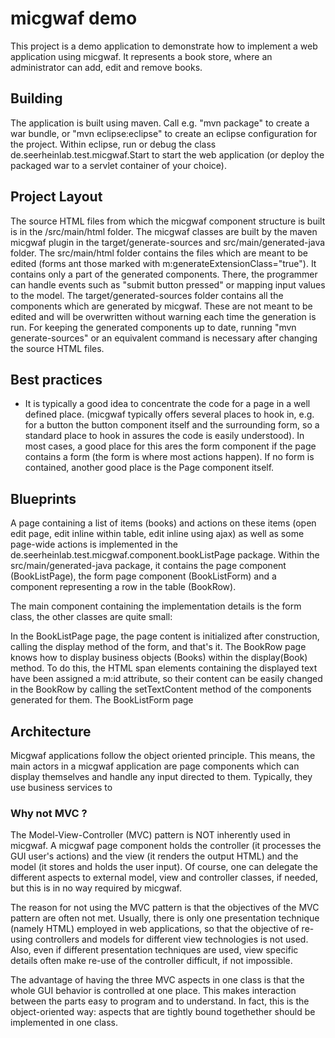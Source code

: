 micgwaf demo
============

This project is a demo application to demonstrate how to implement a web application using micgwaf.
It represents a book store, where an administrator can add, edit and remove books.

Building
--------

The application is built using maven. 
Call e.g. "mvn package" to create a war bundle, or "mvn eclipse:eclipse" to create an eclipse 
configuration for the project.
Within eclipse, run or debug the class de.seerheinlab.test.micgwaf.Start to start the web application
(or deploy the packaged war to a servlet container of your choice).

Project Layout
--------------

The source HTML files from which the micgwaf component structure is built is in the /src/main/html folder.
The micgwaf classes are built by the maven micgwaf plugin in the target/generate-sources and
src/main/generated-java folder. 
The src/main/html folder contains the files which are meant to be edited 
(forms ant those marked with m:generateExtensionClass="true"). 
It contains only a part of the generated components.
There, the programmer can handle events such as "submit button pressed" or mapping input values to the model.
The target/generated-sources folder contains all the components which are generated by micgwaf.
These are not meant to be edited and will be overwritten without warning each time the generation is run.
For keeping the generated components up to date,
running "mvn generate-sources" or an equivalent command is necessary after changing the source HTML files.

Best practices
--------------

- It is typically a good idea to concentrate the code for a page in a well defined place.
  (micgwaf typically offers several places to hook in, e.g. for a button the button component itself and
  the surrounding form, so a standard place to hook in assures the code is easily understood).
  In most cases, a good place for this ares the form component if the page contains a form 
  (the form is where most actions happen).
  If no form is contained, another good place is the Page component itself.

Blueprints
----------

A page containing a list of items (books) and actions on these items
(open edit page, edit inline within table, edit inline using ajax) as well as some
page-wide actions is implemented in the de.seerheinlab.test.micgwaf.component.bookListPage package.
Within the src/main/generated-java package, it contains the page component (BookListPage),
the form page component (BookListForm) and a component representing a row in the table (BookRow).

The main component containing the implementation details is the form class, the other classes are quite small:

In the BookListPage page, the page content is initialized after construction, 
calling the display method of the form, and that's it.
The BookRow page knows how to display business objects (Books) within the display(Book) method.
To do this, the HTML span elements containing the displayed text have been assigned a m:id attribute,
so their content can be easily changed in the BookRow by calling the setTextContent method of the
components generated for them.
The BookListForm page 

Architecture
------------

Micgwaf applications follow the object oriented principle.
This means, the main actors in a micgwaf application are page components 
which can display themselves and handle any input directed to them.
Typically, they use business services to 

### Why not MVC ?

The Model-View-Controller (MVC) pattern is NOT inherently used in micgwaf. 
A micgwaf page component holds the controller (it processes the GUI user's actions)
and the view (it renders the output HTML) and the model (it stores and holds the user input).
Of course, one can delegate the different aspects to external model, view and controller
classes, if needed, but this is in no way required by micgwaf.

The reason for not using the MVC pattern is that the objectives of the MVC pattern are often not met.
Usually, there is only one presentation technique (namely HTML) employed in web applications,
so that the objective of re-using controllers and models for different view technologies is not used.
Also, even if different presentation techniques are used, view specific details often
make re-use of the controller difficult, if not impossible.

The advantage of having the three MVC aspects in one class is that the whole GUI behavior is controlled
at one place. This makes interaction between the parts easy to program and to understand.
In fact, this is the object-oriented way: aspects that are tightly bound togethether should be implemented
in one class.



